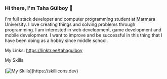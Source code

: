 ### Hi there, I'm Taha Gülboy 👋

I'm full stack developer and computer programming student at Marmara University. I love creating things and solving problems through programming.
I am interested in web development, game development and mobile development.
I want to improve and be successful in this thing that I have been doing as a hobby since middle school.

My Links: https://linktr.ee/tahagulboy

My Skills <br /> <br />
[![My Skills](https://skillicons.dev/icons?i=cs,unity,html,css,js,ps,bootstrap,tailwind,php,mysql,python,django,androidstudio,java,)](https://skillicons.dev)
<!--
categorized; 
Game Development Skills
[![My Skills](https://skillicons.dev/icons?i=cs,unity)](https://skillicons.dev)
Front End Skills
[![My Skills](https://skillicons.dev/icons?i=html,css,js,ps,bootstrap,tailwind)](https://skillicons.dev)
Back End Skills
[![My Skills](https://skillicons.dev/icons?i=php,mysql,python,django)](https://skillicons.dev)
Mobile Development Skills
[![My Skills](https://skillicons.dev/icons?i=androidstudio,java)](https://skillicons.dev)

I'm Currently Learning <br /> <br />
[![My Skills](https://skillicons.dev/icons?i=ts,angular,react,vue)](https://skillicons.dev)

 **jeenklynn/jeenklynn** is a ✨ _special_ ✨ repository because its `README.md` (this file) appears on your GitHub profile.

Here are some ideas to get you started:

- 🔭 I’m currently working on ...
- 🌱 I’m currently learning ...
- 👯 I’m looking to collaborate on ...
- 🤔 I’m looking for help with ...
- 💬 Ask me about ...
- 📫 How to reach me: ...
- 😄 Pronouns: ...
- ⚡ Fun fact: ...
-->
